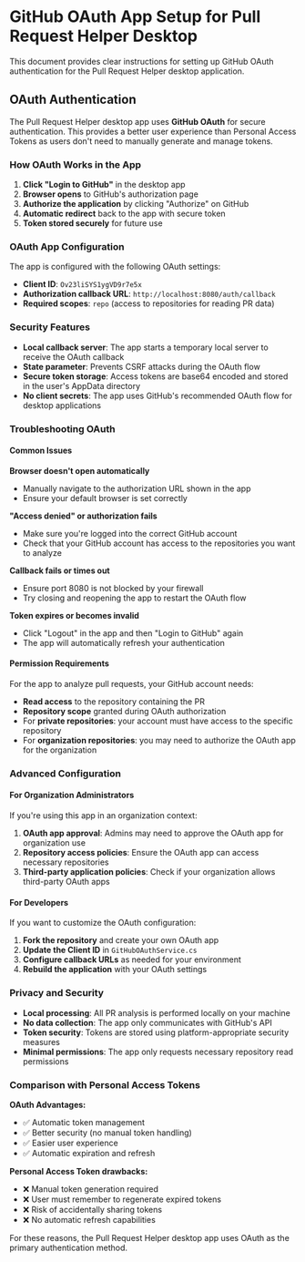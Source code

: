 # GitHub OAuth App Setup for Pull Request Helper Desktop

This document provides clear instructions for setting up GitHub OAuth authentication for the Pull Request Helper desktop application.

## OAuth Authentication

The Pull Request Helper desktop app uses **GitHub OAuth** for secure authentication. This provides a better user experience than Personal Access Tokens as users don't need to manually generate and manage tokens.

### How OAuth Works in the App

1. **Click "Login to GitHub"** in the desktop app
2. **Browser opens** to GitHub's authorization page
3. **Authorize the application** by clicking "Authorize" on GitHub
4. **Automatic redirect** back to the app with secure token
5. **Token stored securely** for future use

### OAuth App Configuration

The app is configured with the following OAuth settings:

- **Client ID**: `Ov23liSYS1ygVD9r7e5x`
- **Authorization callback URL**: `http://localhost:8080/auth/callback`
- **Required scopes**: `repo` (access to repositories for reading PR data)

### Security Features

- **Local callback server**: The app starts a temporary local server to receive the OAuth callback
- **State parameter**: Prevents CSRF attacks during the OAuth flow
- **Secure token storage**: Access tokens are base64 encoded and stored in the user's AppData directory
- **No client secrets**: The app uses GitHub's recommended OAuth flow for desktop applications

### Troubleshooting OAuth

#### Common Issues

**Browser doesn't open automatically**
- Manually navigate to the authorization URL shown in the app
- Ensure your default browser is set correctly

**"Access denied" or authorization fails**
- Make sure you're logged into the correct GitHub account
- Check that your GitHub account has access to the repositories you want to analyze

**Callback fails or times out**
- Ensure port 8080 is not blocked by your firewall
- Try closing and reopening the app to restart the OAuth flow

**Token expires or becomes invalid**
- Click "Logout" in the app and then "Login to GitHub" again
- The app will automatically refresh your authentication

#### Permission Requirements

For the app to analyze pull requests, your GitHub account needs:
- **Read access** to the repository containing the PR
- **Repository scope** granted during OAuth authorization
- For **private repositories**: your account must have access to the specific repository
- For **organization repositories**: you may need to authorize the OAuth app for the organization

### Advanced Configuration

#### For Organization Administrators

If you're using this app in an organization context:

1. **OAuth app approval**: Admins may need to approve the OAuth app for organization use
2. **Repository access policies**: Ensure the OAuth app can access necessary repositories
3. **Third-party application policies**: Check if your organization allows third-party OAuth apps

#### For Developers

If you want to customize the OAuth configuration:

1. **Fork the repository** and create your own OAuth app
2. **Update the Client ID** in `GitHubOAuthService.cs`
3. **Configure callback URLs** as needed for your environment
4. **Rebuild the application** with your OAuth settings

### Privacy and Security

- **Local processing**: All PR analysis is performed locally on your machine
- **No data collection**: The app only communicates with GitHub's API
- **Token security**: Tokens are stored using platform-appropriate security measures
- **Minimal permissions**: The app only requests necessary repository read permissions

### Comparison with Personal Access Tokens

**OAuth Advantages:**
- ✅ Automatic token management
- ✅ Better security (no manual token handling)
- ✅ Easier user experience
- ✅ Automatic expiration and refresh

**Personal Access Token drawbacks:**
- ❌ Manual token generation required
- ❌ User must remember to regenerate expired tokens
- ❌ Risk of accidentally sharing tokens
- ❌ No automatic refresh capabilities

For these reasons, the Pull Request Helper desktop app uses OAuth as the primary authentication method.